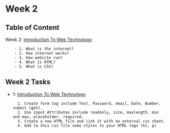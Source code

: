 # Week 2

## Table of Content
  
  Week 2: [Introduction To Web Technology](https://github.com/x39OME/Ustudy-Application-Development-Camp/tree/main/Week%202/Content)
  
        - 1. What is the internet?
        - 2. How internet works?
        - 3. How website run?
        - 4. What is HTML?
        - 5. What is CSS?


## Week 2 Tasks
  - 1: [Introduction To Web Technology](https://github.com/x39OME/Ustudy-Application-Development-Camp/tree/main/Week%202/Task%202)

      ```
        1. Create form tag include Text, Password, email, Date, Number, submit (get).
        2. Use input Attributes include readonly, size, maxlength, min and max, placeholder, required.
        3. Create a new HTML file and link it with an external css sheet.
        4. Add to this css file some styles to your HTML tags (h1, p)
      ```
